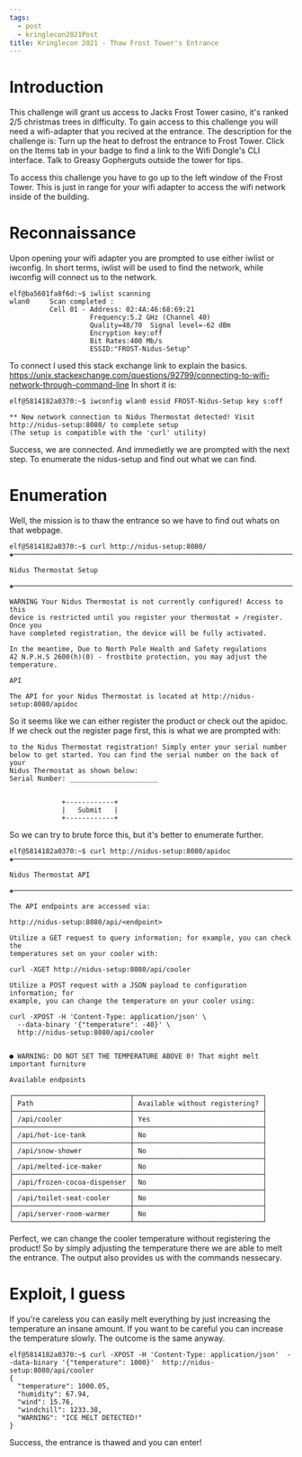 ```yaml
---
tags:
  - post
  - kringlecon2021Post
title: Kringlecon 2021 - Thaw Frost Tower's Entrance
---
```

# Introduction
This challenge will grant us access to Jacks Frost Tower casino, it's ranked 2/5 christmas trees in difficulty. To gain access to this challenge you will need a wifi-adapter that you recived at the entrance. The description for the  challenge is:
Turn up the heat to defrost the entrance to Frost Tower. Click on the Items tab in your badge to find a link to the Wifi Dongle's CLI interface. Talk to Greasy Gopherguts outside the tower for tips.

To access this challenge you have to go up to the left window of the Frost Tower. This is just in range for your wifi adapter to access the wifi network inside of the building.

# Reconnaissance
Upon opening your wifi adapter you are prompted to use either iwlist or iwconfig. In short terms, iwlist will be used to find the network, while iwconfig will connect us to the network.
```
elf@ba5601fa8f6d:~$ iwlist scanning
wlan0     Scan completed :
          Cell 01 - Address: 02:4A:46:68:69:21
                    Frequency:5.2 GHz (Channel 40)
                    Quality=48/70  Signal level=-62 dBm  
                    Encryption key:off
                    Bit Rates:400 Mb/s
                    ESSID:"FROST-Nidus-Setup"
```
To connect I used this stack exchange link to explain the basics. https://unix.stackexchange.com/questions/92799/connecting-to-wifi-network-through-command-line
In short it is:
```
elf@5814182a0370:~$ iwconfig wlan0 essid FROST-Nidus-Setup key s:off

** New network connection to Nidus Thermostat detected! Visit http://nidus-setup:8080/ to complete setup
(The setup is compatible with the 'curl' utility)
```
Success, we are connected. And immedietly we are prompted with the next step. To enumerate the nidus-setup and find out what we can find.

# Enumeration
Well, the mission is to thaw the entrance so we have to find out whats on that webpage.

```
elf@5814182a0370:~$ curl http://nidus-setup:8080/
◈──────────────────────────────────────────────────────────────────────────────◈

Nidus Thermostat Setup

◈──────────────────────────────────────────────────────────────────────────────◈

WARNING Your Nidus Thermostat is not currently configured! Access to this
device is restricted until you register your thermostat » /register. Once you
have completed registration, the device will be fully activated.

In the meantime, Due to North Pole Health and Safety regulations
42 N.P.H.S 2600(h)(0) - frostbite protection, you may adjust the temperature.

API

The API for your Nidus Thermostat is located at http://nidus-setup:8080/apidoc
```
So it seems like we can either register the product or check out the apidoc. If we check out the register page first, this is what we are prompted with:
```
to the Nidus Thermostat registration! Simply enter your serial number
below to get started. You can find the serial number on the back of your
Nidus Thermostat as shown below:
Serial Number: ______________________


             +------------+
             |   Submit   |
             +------------+
```

So we can try to brute force this, but it's better to enumerate further.

```
elf@5814182a0370:~$ curl http://nidus-setup:8080/apidoc
◈──────────────────────────────────────────────────────────────────────────────◈

Nidus Thermostat API

◈──────────────────────────────────────────────────────────────────────────────◈

The API endpoints are accessed via:

http://nidus-setup:8080/api/<endpoint>

Utilize a GET request to query information; for example, you can check the
temperatures set on your cooler with:

curl -XGET http://nidus-setup:8080/api/cooler

Utilize a POST request with a JSON payload to configuration information; for
example, you can change the temperature on your cooler using:

curl -XPOST -H 'Content-Type: application/json' \
  --data-binary '{"temperature": -40}' \
  http://nidus-setup:8080/api/cooler


● WARNING: DO NOT SET THE TEMPERATURE ABOVE 0! That might melt important furniture

Available endpoints

┌─────────────────────────────┬────────────────────────────────┐
│ Path                        │ Available without registering? │ 
├─────────────────────────────┼────────────────────────────────┤
│ /api/cooler                 │ Yes                            │ 
├─────────────────────────────┼────────────────────────────────┤
│ /api/hot-ice-tank           │ No                             │ 
├─────────────────────────────┼────────────────────────────────┤
│ /api/snow-shower            │ No                             │ 
├─────────────────────────────┼────────────────────────────────┤
│ /api/melted-ice-maker       │ No                             │ 
├─────────────────────────────┼────────────────────────────────┤
│ /api/frozen-cocoa-dispenser │ No                             │ 
├─────────────────────────────┼────────────────────────────────┤
│ /api/toilet-seat-cooler     │ No                             │ 
├─────────────────────────────┼────────────────────────────────┤
│ /api/server-room-warmer     │ No                             │ 
└─────────────────────────────┴────────────────────────────────┘
```
Perfect, we can change the cooler temperature without registering the product! So by simply adjusting the temperature there we are able to melt the entrance.
The output also provides us with the commands nessecary.

# Exploit, I guess
If you're careless you can easily melt everything by just increasing the temperature an insane amount. If you want to be careful you can increase the temperature slowly. The outcome is the same anyway.

```
elf@5814182a0370:~$ curl -XPOST -H 'Content-Type: application/json'  --data-binary '{"temperature": 1000}'  http://nidus-setup:8080/api/cooler
{
  "temperature": 1000.05,
  "humidity": 67.94,
  "wind": 15.76,
  "windchill": 1233.38,
  "WARNING": "ICE MELT DETECTED!"
}
```

Success, the entrance is thawed and you can enter!
